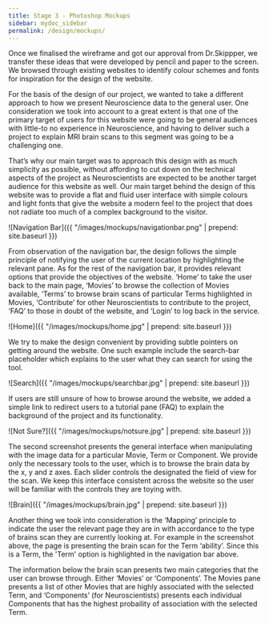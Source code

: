 ```yaml
---
title: Stage 3 - Photoshop Mockups
sidebar: mydoc_sidebar
permalink: /design/mockups/
---
```



Once we finalised the wireframe and got our approval from Dr.Skippper, we transfer these ideas that were developed by pencil and paper to the screen. We browsed through existing websites to identify colour schemes and fonts for inspiration for the design of the website.

For the basis of the design of our project, we wanted to take a different approach to how we present Neuroscience data to the general user. One consideration we took into account to a great extent is that one of the primary target of users for this website were going to be general audiences with little-to no experience in Neuroscience, and having to deliver such a project to explain MRI brain scans to this segment was going to be a challenging one.

That’s why our main target was to approach this design with as much simplicity as possible, without affording to cut down on the technical aspects of the project as Neuroscientists are expected to be another target audience for this website as well. Our main target behind the design of this website was to provide a flat and fluid user interface with simple colours and light fonts that give the website a modern feel to the project that does not radiate too much of a complex background to the visitor.

![Navigation Bar]({{ "/images/mockups/navigationbar.png" | prepend: site.baseurl }}) 

From observation of the navigation bar, the design follows the simple principle of notifying the user of the current location by highlighting the relevant pane. As for the rest of the navigation bar, it provides relevant options that provide the objectives of the website. ‘Home’ to take the user back to the main page, ‘Movies’ to browse the collection of Movies available, ‘Terms’ to browse brain scans of particular Terms highlighted in Movies, ‘Contribute’ for other Neuroscientists to contribute to the project, ‘FAQ’ to those in doubt of the website, and ‘Login’ to log back in the service.

![Home]({{ "/images/mockups/home.jpg" | prepend: site.baseurl }}) 

We try to make the design convenient by providing subtle pointers on getting around the website. One such example include the search-bar placeholder which explains to the user what they can search for using the tool.


![Search]({{ "/images/mockups/searchbar.jpg" | prepend: site.baseurl }}) 

If users are still unsure of how to browse around the website, we added a simple link to redirect users to a tutorial pane (FAQ) to explain the background of the project and its functionality.

![Not Sure?]({{ "/images/mockups/notsure.jpg" | prepend: site.baseurl }}) 

The second screenshot presents the general interface when manipulating with the image data for a particular Movie, Term or Component. We provide only the necessary tools to the user, which is to browse the brain data by the x, y and z axes. Each slider controls the designated the field of view for the scan. We keep this interface consistent across the website so the user will be familiar with the controls they are toying with.

![Brain]({{ "/images/mockups/brain.jpg" | prepend: site.baseurl }}) 

Another thing we took into consideration is the ‘Mapping’ principle to indicate the user the relevant page they are in with accordance to the type of brains scan they are currently looking at. For example in the screenshot above, the page is presenting the brain scan for the Term ‘ability’. Since this is a Term, the 'Term' option is highlighted in the navigation bar above.

The information below the brain scan presents two main categories that the user can browse through. Either ‘Movies’ or ‘Components’. The Movies pane presents a list of other Movies that are highly associated with the selected Term, and ‘Components’ (for Neuroscientists) presents each individual Components that has the highest probaility of association with the selected Term.